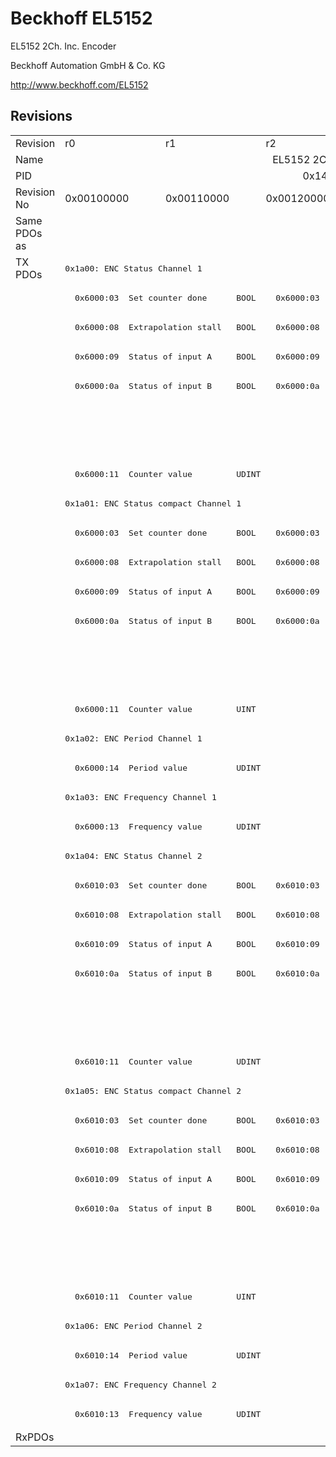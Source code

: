 # Beckhoff EL5152

EL5152 2Ch. Inc. Encoder

Beckhoff Automation GmbH & Co. KG

http://www.beckhoff.com/EL5152

## Revisions
<table>
<tr >
<td>Revision</td>
<td>r0</td>
<td>r1</td>
<td>r2</td>
<td>r3</td>
<td>r4</td>
</tr>
<tr >
<td>Name</td>
<td colspan=5 align="center">EL5152 2Ch. Inc. Encoder</td>
</tr>
<tr >
<td>PID</td>
<td colspan=5 align="center">0x14203052</td>
</tr>
<tr >
<td>Revision No</td>
<td>0x00100000</td>
<td>0x00110000</td>
<td>0x00120000</td>
<td>0x00130000</td>
<td>0x00140000</td>
</tr>
<tr >
<td>Same PDOs as</td>
<td colspan=5 align="center"></td>
</tr>
<tr class="txpdo">
<td rowspan=40 valign=top>TX PDOs</td>
<td colspan=5 align="left"><pre>0x1a00: ENC Status Channel 1</pre></td>
<td></td>
</tr>
<tr class="txpdo">
<td colspan=2 align="left"><pre>  0x6000:03  Set counter done      BOOL</pre></td>
<td colspan=3 align="left"><pre>  0x6000:03  Status__Set counter done  BOOL</pre></td>
</tr>
<tr class="txpdo">
<td colspan=2 align="left"><pre>  0x6000:08  Extrapolation stall   BOOL</pre></td>
<td colspan=3 align="left"><pre>  0x6000:08  Status__Extrapolation stall  BOOL</pre></td>
</tr>
<tr class="txpdo">
<td colspan=2 align="left"><pre>  0x6000:09  Status of input A     BOOL</pre></td>
<td colspan=3 align="left"><pre>  0x6000:09  Status__Status of input A  BOOL</pre></td>
</tr>
<tr class="txpdo">
<td colspan=2 align="left"><pre>  0x6000:0a  Status of input B     BOOL</pre></td>
<td colspan=3 align="left"><pre>  0x6000:0a  Status__Status of input B  BOOL</pre></td>
</tr>
<tr class="txpdo">
<td colspan=4 align="left"></td>
<td><pre>  0x6000:0e  Status__Sync error    BOOL</pre></td>
</tr>
<tr class="txpdo">
<td colspan=4 align="left"></td>
<td><pre>  0x6000:10  Status__TxPDO Toggle  BOOL</pre></td>
</tr>
<tr class="txpdo">
<td colspan=5 align="left"><pre>  0x6000:11  Counter value         UDINT</pre></td>
</tr>
<tr class="txpdo">
<td colspan=5 align="left"><pre>0x1a01: ENC Status compact Channel 1</pre></td>
</tr>
<tr class="txpdo">
<td colspan=2 align="left"><pre>  0x6000:03  Set counter done      BOOL</pre></td>
<td colspan=3 align="left"><pre>  0x6000:03  Status__Set counter done  BOOL</pre></td>
</tr>
<tr class="txpdo">
<td colspan=2 align="left"><pre>  0x6000:08  Extrapolation stall   BOOL</pre></td>
<td colspan=3 align="left"><pre>  0x6000:08  Status__Extrapolation stall  BOOL</pre></td>
</tr>
<tr class="txpdo">
<td colspan=2 align="left"><pre>  0x6000:09  Status of input A     BOOL</pre></td>
<td colspan=3 align="left"><pre>  0x6000:09  Status__Status of input A  BOOL</pre></td>
</tr>
<tr class="txpdo">
<td colspan=2 align="left"><pre>  0x6000:0a  Status of input B     BOOL</pre></td>
<td colspan=3 align="left"><pre>  0x6000:0a  Status__Status of input B  BOOL</pre></td>
</tr>
<tr class="txpdo">
<td colspan=4 align="left"></td>
<td><pre>  0x6000:0e  Status__Sync error    BOOL</pre></td>
</tr>
<tr class="txpdo">
<td colspan=4 align="left"></td>
<td><pre>  0x6000:10  Status__TxPDO Toggle  BOOL</pre></td>
</tr>
<tr class="txpdo">
<td colspan=5 align="left"><pre>  0x6000:11  Counter value         UINT</pre></td>
</tr>
<tr class="txpdo">
<td colspan=5 align="left"><pre>0x1a02: ENC Period Channel 1</pre></td>
</tr>
<tr class="txpdo">
<td colspan=5 align="left"><pre>  0x6000:14  Period value          UDINT</pre></td>
</tr>
<tr class="txpdo">
<td colspan=5 align="left"><pre>0x1a03: ENC Frequency Channel 1</pre></td>
</tr>
<tr class="txpdo">
<td colspan=5 align="left"><pre>  0x6000:13  Frequency value       UDINT</pre></td>
</tr>
<tr class="txpdo">
<td colspan=5 align="left"><pre>0x1a04: ENC Status Channel 2</pre></td>
</tr>
<tr class="txpdo">
<td colspan=2 align="left"><pre>  0x6010:03  Set counter done      BOOL</pre></td>
<td colspan=3 align="left"><pre>  0x6010:03  Status__Set counter done  BOOL</pre></td>
</tr>
<tr class="txpdo">
<td colspan=2 align="left"><pre>  0x6010:08  Extrapolation stall   BOOL</pre></td>
<td colspan=3 align="left"><pre>  0x6010:08  Status__Extrapolation stall  BOOL</pre></td>
</tr>
<tr class="txpdo">
<td colspan=2 align="left"><pre>  0x6010:09  Status of input A     BOOL</pre></td>
<td colspan=3 align="left"><pre>  0x6010:09  Status__Status of input A  BOOL</pre></td>
</tr>
<tr class="txpdo">
<td colspan=2 align="left"><pre>  0x6010:0a  Status of input B     BOOL</pre></td>
<td colspan=3 align="left"><pre>  0x6010:0a  Status__Status of input B  BOOL</pre></td>
</tr>
<tr class="txpdo">
<td colspan=4 align="left"></td>
<td><pre>  0x6010:0e  Status__Sync error    BOOL</pre></td>
</tr>
<tr class="txpdo">
<td colspan=4 align="left"></td>
<td><pre>  0x6010:10  Status__TxPDO Toggle  BOOL</pre></td>
</tr>
<tr class="txpdo">
<td colspan=5 align="left"><pre>  0x6010:11  Counter value         UDINT</pre></td>
</tr>
<tr class="txpdo">
<td colspan=5 align="left"><pre>0x1a05: ENC Status compact Channel 2</pre></td>
</tr>
<tr class="txpdo">
<td colspan=2 align="left"><pre>  0x6010:03  Set counter done      BOOL</pre></td>
<td colspan=3 align="left"><pre>  0x6010:03  Status__Set counter done  BOOL</pre></td>
</tr>
<tr class="txpdo">
<td colspan=2 align="left"><pre>  0x6010:08  Extrapolation stall   BOOL</pre></td>
<td colspan=3 align="left"><pre>  0x6010:08  Status__Extrapolation stall  BOOL</pre></td>
</tr>
<tr class="txpdo">
<td colspan=2 align="left"><pre>  0x6010:09  Status of input A     BOOL</pre></td>
<td colspan=3 align="left"><pre>  0x6010:09  Status__Status of input A  BOOL</pre></td>
</tr>
<tr class="txpdo">
<td colspan=2 align="left"><pre>  0x6010:0a  Status of input B     BOOL</pre></td>
<td colspan=3 align="left"><pre>  0x6010:0a  Status__Status of input B  BOOL</pre></td>
</tr>
<tr class="txpdo">
<td colspan=4 align="left"></td>
<td><pre>  0x6010:0e  Status__Sync error    BOOL</pre></td>
</tr>
<tr class="txpdo">
<td colspan=4 align="left"></td>
<td><pre>  0x6010:10  Status__TxPDO Toggle  BOOL</pre></td>
</tr>
<tr class="txpdo">
<td colspan=5 align="left"><pre>  0x6010:11  Counter value         UINT</pre></td>
</tr>
<tr class="txpdo">
<td colspan=5 align="left"><pre>0x1a06: ENC Period Channel 2</pre></td>
</tr>
<tr class="txpdo">
<td colspan=5 align="left"><pre>  0x6010:14  Period value          UDINT</pre></td>
</tr>
<tr class="txpdo">
<td colspan=5 align="left"><pre>0x1a07: ENC Frequency Channel 2</pre></td>
</tr>
<tr class="txpdo">
<td colspan=5 align="left"><pre>  0x6010:13  Frequency value       UDINT</pre></td>
</tr>
<tr >
<td>RxPDOs</td>
<td colspan=5 align="left"></td>
</tr>
</table>
